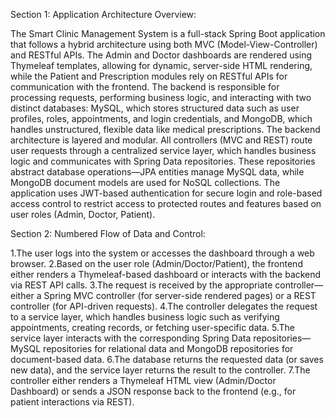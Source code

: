 Section 1: Application Architecture Overview:

The Smart Clinic Management System is a full-stack Spring Boot application that follows a hybrid architecture using both MVC (Model-View-Controller) and RESTful APIs. The Admin and Doctor dashboards are rendered using Thymeleaf templates, allowing for dynamic, server-side HTML rendering, while the Patient and Prescription modules rely on RESTful APIs for communication with the frontend. The backend is responsible for processing requests, performing business logic, and interacting with two distinct databases: MySQL, which stores structured data such as user profiles, roles, appointments, and login credentials, and MongoDB, which handles unstructured, flexible data like medical prescriptions.
The backend architecture is layered and modular. All controllers (MVC and REST) route user requests through a centralized service layer, which handles business logic and communicates with Spring Data repositories. These repositories abstract database operations—JPA entities manage MySQL data, while MongoDB document models are used for NoSQL collections. The application uses JWT-based authentication for secure login and role-based access control to restrict access to protected routes and features based on user roles (Admin, Doctor, Patient).

Section 2: Numbered Flow of Data and Control:

1.The user logs into the system or accesses the dashboard through a web browser.
2.Based on the user role (Admin/Doctor/Patient), the frontend either renders a Thymeleaf-based dashboard or interacts with the backend via REST API calls.
3.The request is received by the appropriate controller—either a Spring MVC controller (for server-side rendered pages) or a REST controller (for API-driven requests).
4.The controller delegates the request to a service layer, which handles business logic such as verifying appointments, creating records, or fetching user-specific data.
5.The service layer interacts with the corresponding Spring Data repositories—MySQL repositories for relational data and MongoDB repositories for document-based data.
6.The database returns the requested data (or saves new data), and the service layer returns the result to the controller.
7.The controller either renders a Thymeleaf HTML view (Admin/Doctor Dashboard) or sends a JSON response back to the frontend (e.g., for patient interactions via REST).

